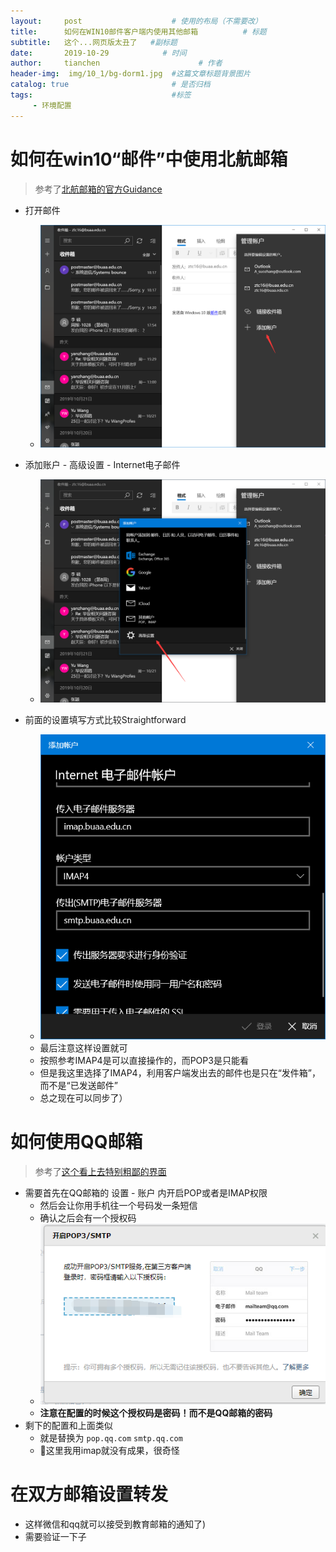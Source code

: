 ```yaml
---
layout:     post                    # 使用的布局（不需要改）
title:      如何在WIN10邮件客户端内使用其他邮箱          # 标题 
subtitle:   这个...网页版太丑了   #副标题
date:       2019-10-29            # 时间
author:     tianchen                      # 作者
header-img:  img/10_1/bg-dorm1.jpg  #这篇文章标题背景图片  
catalog: true                       # 是否归档
tags:                               #标签
     - 环境配置
---
```




# 如何在win10“邮件”中使用北航邮箱

> 参考了[北航邮箱的官方Guidance](https://mail.buaa.edu.cn/coremail/help/clientoption_zh_CN.jsp)

* 打开邮件
  * ![](https://github.com/A-suozhang/MyPicBed/raw/master/img/20191029190241.png)

* 添加账户 - 高级设置 - Internet电子邮件
  * ![](https://github.com/A-suozhang/MyPicBed/raw/master/img/20191029190328.png)

* 前面的设置填写方式比较Straightforward
  * ![](https://github.com/A-suozhang/MyPicBed/raw/master/img/20191029190705.png)
  * 最后注意这样设置就可
  * 按照参考IMAP4是可以直接操作的，而POP3是只能看
  * 但是我这里选择了IMAP4，利用客户端发出去的邮件也是只在“发件箱”，而不是“已发送邮件”
  * 总之现在可以同步了）

# 如何使用QQ邮箱

> 参考了[这个看上去特别粗鄙的界面](https://www.jb51.net/os/win10/459724.html)

* 需要首先在QQ邮箱的 设置 - 账户 内开启POP或者是IMAP权限
  * 然后会让你用手机往一个号码发一条短信
  * 确认之后会有一个授权码
  * ![](https://github.com/A-suozhang/MyPicBed/raw/master/img/20191029201919.png)
  * **注意在配置的时候这个授权码是密码！而不是QQ邮箱的密码**
* 剩下的配置和上面类似
  * 就是替换为 ```pop.qq.com``` ```smtp.qq.com```
  * 🚩这里我用imap就没有成果，很奇怪

# 在双方邮箱设置转发
* 这样微信和qq就可以接受到教育邮箱的通知了)
* 需要验证一下子